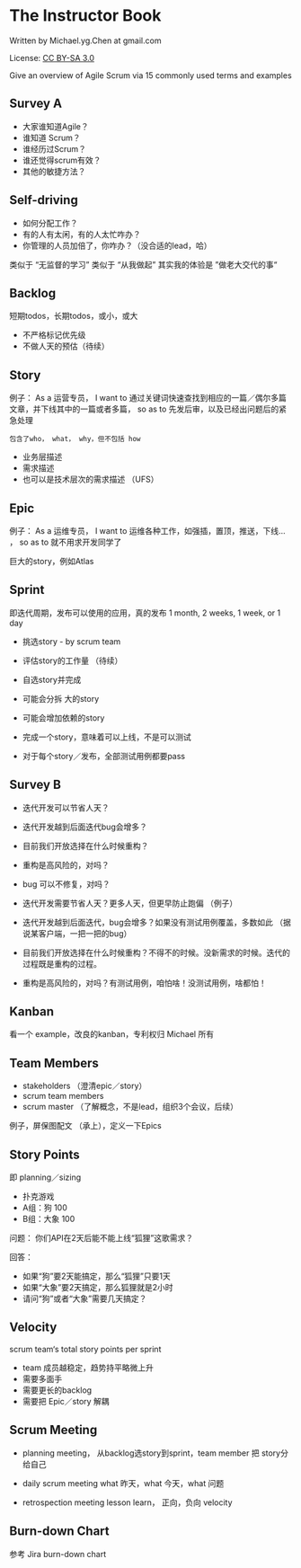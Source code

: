 # The Instructor Book

Written by Michael.yg.Chen at gmail.com

License: [CC BY-SA 3.0](https://creativecommons.org/licenses/by-sa/3.0/)

Give an overview of Agile Scrum via 15 commonly used terms and examples


## Survey A

- 大家谁知道Agile？ 
- 谁知道 Scrum？
- 谁经历过Scrum？
- 谁还觉得scrum有效？
- 其他的敏捷方法？

 
## Self-driving 

- 如何分配工作？
- 有的人有太闲，有的人太忙咋办？
- 你管理的人员加倍了，你咋办？（没合适的lead，哈）

类似于 “无监督的学习”
类似于 “从我做起”
其实我的体验是 ”做老大交代的事“


## Backlog
	
短期todos，长期todos，或小，或大

- 不严格标记优先级
- 不做人天的预估（待续）


## Story

例子：
	As a 运营专员，
	I want to 通过关键词快速查找到相应的一篇／偶尔多篇文章，并下线其中的一篇或者多篇，
	so as to 先发后审，以及已经出问题后的紧急处理

	包含了who， what， why，但不包括 how

- 业务层描述
- 需求描述
- 也可以是技术层次的需求描述 （UFS）


## Epic

例子：
	As a 运维专员，
	I want to 运维各种工作，如强插，置顶，推送，下线… ，
	so as to 就不用求开发同学了

巨大的story，例如Atlas


## Sprint

即迭代周期，发布可以使用的应用，真的发布
1 month, 2 weeks, 1 week,  or 1 day

- 挑选story - by scrum team
- 评估story的工作量 （待续）
- 自选story并完成

- 可能会分拆 大的story
- 可能会增加依赖的story
- 完成一个story，意味着可以上线，不是可以测试
- 对于每个story／发布，全部测试用例都要pass


## Survey B

- 迭代开发可以节省人天？
- 迭代开发越到后面迭代bug会增多？
- 目前我们开放选择在什么时候重构？
- 重构是高风险的，对吗？
- bug 可以不修复，对吗？


- 迭代开发需要节省人天？更多人天，但更早防止跑偏 （例子）
- 迭代开发越到后面迭代，bug会增多？如果没有测试用例覆盖，多数如此 （据说某客户端，一把一把的bug）
- 目前我们开放选择在什么时候重构？不得不的时候。没新需求的时候。迭代的过程既是重构的过程。
- 重构是高风险的，对吗？有测试用例，咱怕啥！没测试用例，啥都怕！


## Kanban

看一个 example，改良的kanban，专利权归 Michael 所有


## Team Members

- stakeholders  （澄清epic／story）
- scrum team members 
- scrum master （了解概念，不是lead，组织3个会议，后续）

例子，屏保图配文 （承上），定义一下Epics


## Story Points

即 planning／sizing 

- 扑克游戏
- A组：狗 100
- B组：大象 100

问题：
你们API在2天后能不能上线“狐狸”这歌需求？

回答：
- 如果“狗”要2天能搞定，那么“狐狸”只要1天
- 如果“大象”要2天搞定，那么狐狸就是2小时
- 请问“狗”或者“大象”需要几天搞定？


## Velocity
	
scrum team‘s total story points per sprint

- team 成员越稳定，趋势持平略微上升
- 需要多面手
- 需要更长的backlog
- 需要把 Epic／story 解耦


## Scrum Meeting 

- planning meeting， 
从backlog选story到sprint，team member 把 story分给自己

- daily scrum meeting
what 昨天，what 今天，what 问题

- retrospection meeting
lesson learn， 正向，负向
velocity 


## Burn-down Chart

参考 Jira burn-down chart
